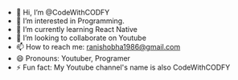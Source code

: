 - 👋 Hi, I’m @CodeWithCODFY
- 👀 I’m interested in Programming.
- 🌱 I’m currently learning React Native
- 💞️ I’m looking to collaborate on Youtube
- 📫 How to reach me: ranishobha1986@gmail.com
- 😄 Pronouns: Youtuber, Programer
- ⚡ Fun fact: My Youtube channel's name is also CodeWithCODFY 

<!---
CodeWithCODFY/CodeWithCODFY is a ✨ special ✨ repository because its `README.md` (this file) appears on your GitHub profile.
You can click the Preview link to take a look at your changes.
--->
